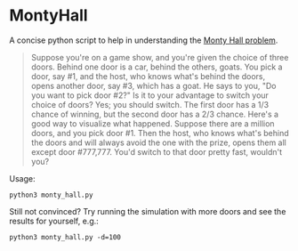MontyHall
=========

A concise python script to help in understanding the [Monty Hall problem](https://en.wikipedia.org/wiki/Monty_Hall_problem).

> Suppose you're on a game show, and you're given the choice of three doors. Behind one door is a car, behind the others, goats. You pick a door, say #1, and the host, who knows what's behind the doors, opens another door, say #3, which has a goat. He says to you, "Do you want to pick door #2?" Is it to your advantage to switch your choice of doors?
> Yes; you should switch. The first door has a 1/3 chance of winning, but the second door has a 2/3 chance. Here's a good way to visualize what happened. Suppose there are a million doors, and you pick door #1. Then the host, who knows what's behind the doors and will always avoid the one with the prize, opens them all except door #777,777. You'd switch to that door pretty fast, wouldn't you?

Usage:

```
python3 monty_hall.py
```

Still not convinced? Try running the simulation with more doors and see the results for yourself, e.g.:

```
python3 monty_hall.py -d=100
```
